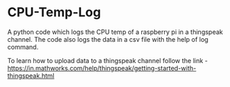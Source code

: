 # CPU-Temp-Log
A python code which logs the CPU temp of a raspberry pi in a thingspeak channel. 
The code also logs the data in a csv file with the help of log command.

To learn how to upload data to a thingspeak channel follow the link - 
https://in.mathworks.com/help/thingspeak/getting-started-with-thingspeak.html

